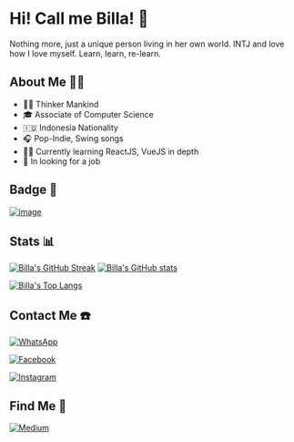 # Hi! Call me Billa! 👋

Nothing more, just a unique person living in her own world. 
INTJ and love how I love myself. 
Learn, learn, re-learn.

## About Me 💁‍♀️
- 😶‍🌫️ Thinker Mankind
- 🎓 Associate of Computer Science
- 🇮🇩 Indonesia Nationality
- 🎧 Pop-Indie, Swing songs
- 👩‍💻 Currently learning ReactJS, VueJS in depth
- 👀 In looking for a job 

## Badge 🏅
[![image](https://www.codewars.com/users/nmauludina/badges/large)](https://www.codewars.com/users/nmauludina)

## Stats 📊
[![Billa's GitHub Streak](http://github-readme-streak-stats.herokuapp.com?user=nmauludina&theme=dark)](https://github.com/nmauludina/)
[![Billa's GitHub stats](https://github-readme-stats.vercel.app/api?username=nmauludina&show_icons=true&theme=dark&icon_color=f68900&title_color=f68900)](https://github.com/nmauludina/)

[![Billa's Top Langs](https://github-readme-stats.vercel.app/api/top-langs/?username=nmauludina&layout=compact)](https://github.com/nmauludina/)

## Contact Me ☎️
[![WhatsApp](https://img.shields.io/badge/WhatsApp-25D366?style=for-the-badge&logo=whatsapp&logoColor=white)](https://wa.me/6282386497223)

[![Facebook](https://img.shields.io/badge/Facebook-%231877F2.svg?style=for-the-badge&logo=Facebook&logoColor=white)](https://www.facebook.com/nmauludinam)

[![Instagram](https://img.shields.io/badge/Instagram-%23E4405F.svg?style=for-the-badge&logo=Instagram&logoColor=white)](https://www.instagram.com/nmauludina)

## Find Me 🔎
[![Medium](https://img.shields.io/badge/Medium-12100E?style=for-the-badge&logo=medium&logoColor=white)](https://nmauludina.medium.com/)
